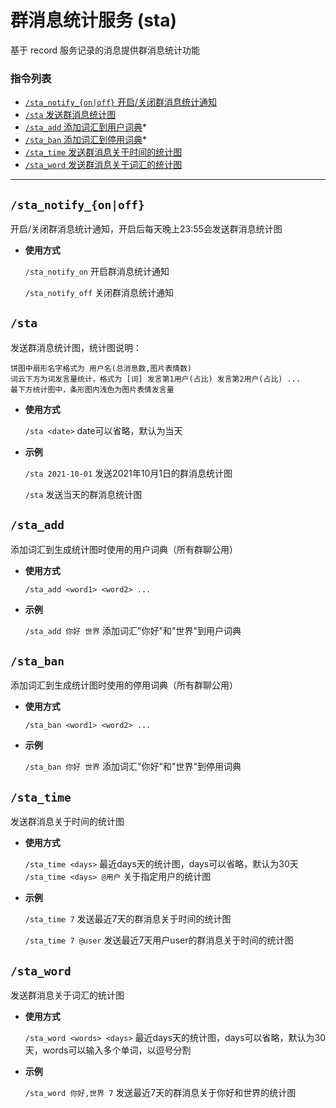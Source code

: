 # 群消息统计服务 (sta)

基于 record 服务记录的消息提供群消息统计功能

###  指令列表

- [`/sta_notify_{on|off}` 开启/关闭群消息统计通知](#stanotifyonoff)
- [`/sta` 发送群消息统计图](#sta)
- [`/sta_add` 添加词汇到用户词典](#staadd)*
- [`/sta_ban` 添加词汇到停用词典](#staban)*
- [`/sta_time` 发送群消息关于时间的统计图](#statime)
- [`/sta_word` 发送群消息关于词汇的统计图](#staword)


---


## `/sta_notify_{on|off}`

开启/关闭群消息统计通知，开启后每天晚上23:55会发送群消息统计图

- **使用方式**

    `/sta_notify_on` 开启群消息统计通知

    `/sta_notify_off` 关闭群消息统计通知


## `/sta`

发送群消息统计图，统计图说明：
```
饼图中扇形名字格式为 用户名(总消息数,图片表情数)
词云下方为词发言量统计，格式为 [词] 发言第1用户(占比) 发言第2用户(占比) ...
最下方统计图中，条形图内浅色为图片表情发言量
```

- **使用方式**

    `/sta <date>` date可以省略，默认为当天

- **示例**

    `/sta 2021-10-01` 发送2021年10月1日的群消息统计图

    `/sta` 发送当天的群消息统计图


## `/sta_add`

添加词汇到生成统计图时使用的用户词典（所有群聊公用）

- **使用方式**

    `/sta_add <word1> <word2> ...`

- **示例**

    `/sta_add 你好 世界` 添加词汇"你好"和"世界"到用户词典


## `/sta_ban`

添加词汇到生成统计图时使用的停用词典（所有群聊公用）

- **使用方式**

    `/sta_ban <word1> <word2> ...`

- **示例**

    `/sta_ban 你好 世界` 添加词汇"你好"和"世界"到停用词典


## `/sta_time`

发送群消息关于时间的统计图

- **使用方式**

    `/sta_time <days>` 最近days天的统计图，days可以省略，默认为30天
    `/sta_time <days> @用户` 关于指定用户的统计图

- **示例**

    `/sta_time 7` 发送最近7天的群消息关于时间的统计图

    `/sta_time 7 @user` 发送最近7天用户user的群消息关于时间的统计图


## `/sta_word`

发送群消息关于词汇的统计图

- **使用方式**

    `/sta_word <words> <days>` 最近days天的统计图，days可以省略，默认为30天，words可以输入多个单词，以逗号分割

- **示例**

    `/sta_word 你好,世界 7` 发送最近7天的群消息关于你好和世界的统计图







